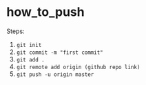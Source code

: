 # how_to_push
Steps:
  1. ```git init```
  2. ```git commit -m "first commit"```
  3. ```git add .```
  4. ```git remote add origin (github repo link)```
  5. ```git push -u origin master```
